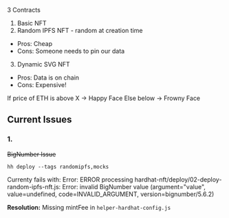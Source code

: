 3 Contracts

1. Basic NFT
2. Random IPFS NFT - random at creation time

- Pros: Cheap
- Cons: Someone needs to pin our data

3. Dynamic SVG NFT

- Pros: Data is on chain
- Cons: Expensive!

If price of ETH is above X -> Happy Face
Else below -> Frowny Face

## Current Issues

### 1.

~~BigNumber Issue~~

```
hh deploy --tags randomipfs,mocks
```

Currenty fails with:
Error: ERROR processing hardhat-nft/deploy/02-deploy-random-ipfs-nft.js:
Error: invalid BigNumber value (argument="value", value=undefined, code=INVALID_ARGUMENT, version=bignumber/5.6.2)

**Resolution:**
Missing mintFee in `helper-hardhat-config.js`
